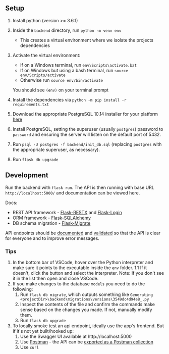 ## Setup

1. Install python (version >= 3.6.1)
2. Inside the `backend` directory, run `python -m venv env`
    - This creates a virtual environment where we isolate the projects dependencies
3. Activate the virtual environment:

    - If on a Windows terminal, run `env\Scripts\activate.bat`
    - If on Windows but using a bash terminal, run `source env/Scripts/activate`
    - Otherwise run `source env/bin/activate`

    You should see `(env)` on your terminal prompt

4. Install the dependencies via `python -m pip install -r requirements.txt`
5. Download the appropriate PostgreSQL 10.14 installer for your platform [here](https://www.enterprisedb.com/downloads/postgres-postgresql-downloads)
6. Install PostgreSQL, setting the superuser (usually `postgres`) password to `password` and ensuring the server will listen on the default port of 5432.
7. Run `psql -U postgres -f backend/init_db.sql` (replacing `postgres` with the appropriate superuser, as necessary).
8. Run `flask db upgrade`

## Development

Run the backend with `flask run`. The API is then running with base URL `http://localhost:5000/` and documentation can be viewed here.

Docs:

-   REST API framework - [Flask-RESTX](https://flask-restx.readthedocs.io) and [Flask-Login](https://flask-login.readthedocs.io)
-   ORM framework - [Flask-SQLAlchemy](https://flask-sqlalchemy.palletsprojects.com/en/2.x/)
-   DB schema migration - [Flask-Migrate](https://flask-migrate.readthedocs.io)

API endpoints should be [documented](https://flask-restx.readthedocs.io/en/latest/swagger.html#the-api-marshal-with-decorator) and [validated](https://flask-restx.readthedocs.io/en/latest/swagger.html#the-api-expect-decorator) so that the API is clear for everyone and to improve error messages.

### Tips

1. In the bottom bar of VSCode, hover over the Python interpreter and make sure it points to the executable inside the `env` folder.
   1.1 If it doesn't, click the button and select the interpreter. Note: If you don't see it in the list then open and close VSCode.
2. If you make changes to the database `models` you need to do the following:
    1. Run `flask db migrate`, which outputs something like `Generating <projectDir>\backend\migrations\versions\3549dc4d94e8_.py`
    2. Inspect the contents of the file and confirm the commands make sense based on the changes you made. If not, manually modify them.
    3. Run `flask db upgrade`
3. To locally smoke test an api endpoint, ideally use the app's frontend. But if it's not yet built/hooked up:
    1. Use the Swagger UI available at http://localhost:5000
    2. Use [Postman](https://www.postman.com/downloads/) - the API can be [exported as a Postman collection](https://flask-restx.readthedocs.io/en/latest/postman.html)
    3. Use `curl`
